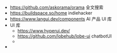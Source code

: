 - https://github.com/askorama/orama 全文搜索
- https://buildspace.so/home indiehacker
- https://www.langui.dev/components AI 产品 UI 库
- UI 库
	- https://www.hyperui.dev/
	- https://github.com/lobehub/lobe-ui chatbotUI
	-
-